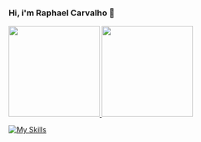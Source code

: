 ### Hi, i'm Raphael Carvalho 👋

<div>
<a href="https://github.com/raphaeldeoliveira">
<img height="180em" src="https://github-readme-stats.vercel.app/api?username=raphaeldeoliveira&show_icons=true&theme=dracula&include_all_comits=true&count_private=true"/>
<img height="180em" src="https://github-readme-stats.vercel.app/api/top-langs/?username=raphaeldeoliveira&layout-compact&langs_count=16&theme=dracula"/>
</div>

[![My Skills](https://skillicons.dev/icons?i=js,react,redux,scss,java,spring,hibernate,docker,aws,postgres)](https://skillicons.dev)
